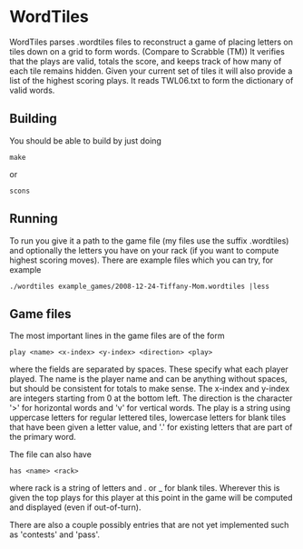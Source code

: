 WordTiles
=========

WordTiles parses .wordtiles files to reconstruct a game of placing letters on tiles down on a grid to form words. (Compare to Scrabble (TM))
It verifies that the plays are valid, totals the score, and keeps track of how many of each tile remains hidden.
Given your current set of tiles it will also provide a list of the highest scoring plays.
It reads TWL06.txt to form the dictionary of valid words.

Building
--------

You should be able to build by just doing

    make

or

    scons


Running
-------

To run you give it a path to the game file (my files use the suffix .wordtiles) and optionally the letters you have on your rack (if you want to compute highest scoring moves). There are example files which you can try, for example

    ./wordtiles example_games/2008-12-24-Tiffany-Mom.wordtiles |less


Game files
----------

The most important lines in the game files are of the form

    play <name> <x-index> <y-index> <direction> <play>

where the fields are separated by spaces.  These specify what each player played.  The name is the player name and can be anything without spaces, but should be consistent for totals to make sense. The x-index and y-index are integers starting from 0 at the bottom left. The direction is the character '>' for horizontal words and 'v' for vertical words. The play is a string using uppercase letters for regular lettered tiles, lowercase letters for blank tiles that have been given a letter value, and '.' for existing letters that are part of the primary word.

The file can also have

    has <name> <rack>

where rack is a string of letters and . or _ for blank tiles.  Wherever this is given the top plays for this player at this point in the game will be computed and displayed (even if out-of-turn).

There are also a couple possibly entries that are not yet implemented such as 'contests' and 'pass'.
